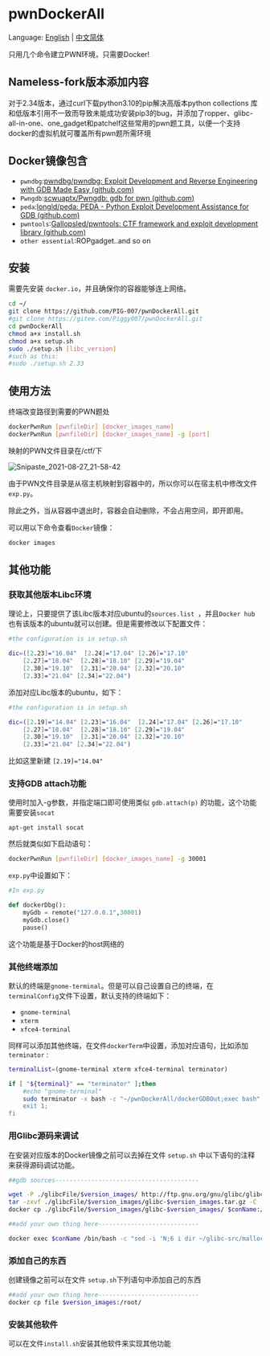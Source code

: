 # pwnDockerAll

Language: [English](https://github.com/PIG-007/pwnDockerAll/blob/master/README_en-US.md) | [中文简体](https://github.com/PIG-007/pwnDockerAll/blob/master/README.md)

只用几个命令建立PWN环境，只需要Docker!
## Nameless-fork版本添加内容
对于2.34版本，通过curl下载python3.10的pip解决高版本python collections 库和低版本引用不一致而导致未能成功安装pip3的bug，并添加了ropper、glibc-all-in-one、one_gadget和patchelf这些常用的pwn题工具，以便一个支持docker的虚拟机就可覆盖所有pwn题所需环境

## Docker镜像包含

+ `pwndbg`:[pwndbg/pwndbg: Exploit Development and Reverse Engineering with GDB Made Easy (github.com)](https://github.com/pwndbg/pwndbg)
+ `Pwngdb`:[scwuaptx/Pwngdb: gdb for pwn (github.com)](https://github.com/scwuaptx/Pwngdb)
+ `peda`:[longld/peda: PEDA - Python Exploit Development Assistance for GDB (github.com)](https://github.com/longld/peda)
+ `pwntools`:[Gallopsled/pwntools: CTF framework and exploit development library (github.com)](https://github.com/Gallopsled/pwntools)
+ `other essential`:ROPgadget..and so on

## 安装

需要先安装 `docker.io`，并且确保你的容器能够连上网络。

```bash
cd ~/
git clone https://github.com/PIG-007/pwnDockerAll.git 
#git clone https://gitee.com/Piggy007/pwnDockerAll.git
cd pwnDockerAll
chmod a+x install.sh
chmod a+x setup.sh
sudo ./setup.sh [libc_version]
#such as this:
#sudo ./setup.sh 2.33
```

## 使用方法

终端改变路径到需要的PWN题处

```bash
dockerPwnRun [pwnfileDir] [docker_images_name]
dockerPwnRun [pwnfileDir] [docker_images_name] -g [port]
```

映射的PWN文件目录在/ctf/下

![Snipaste_2021-08-27_21-58-42](https://pig-007.oss-cn-beijing.aliyuncs.com/img/20210827215851.png)

由于PWN文件目录是从宿主机映射到容器中的，所以你可以在宿主机中修改文件`exp.py`。

除此之外，当从容器中退出时，容器会自动删除，不会占用空间，即开即用。

可以用以下命令查看`Docker`镜像：

```bash
docker images
```

## 其他功能

### 获取其他版本Libc环境

理论上，只要提供了该Libc版本对应ubuntu的`sources.list `，并且`Docker hub`也有该版本的ubuntu就可以创建。但是需要修改以下配置文件：

```bash
#the configuration is in setup.sh

dic=([2.23]="16.04"  [2.24]="17.04" [2.26]="17.10"
    [2.27]="18.04"  [2.28]="18.10" [2.29]="19.04"
    [2.30]="19.10"  [2.31]="20.04" [2.32]="20.10"
    [2.33]="21.04" [2.34]="22.04")
```

添加对应Libc版本的ubuntu，如下：

```bash
#the configuration is in setup.sh

dic=([2.19]="14.04" [2.23]="16.04"  [2.24]="17.04" [2.26]="17.10"
    [2.27]="18.04"  [2.28]="18.10" [2.29]="19.04"
    [2.30]="19.10"  [2.31]="20.04" [2.32]="20.10"
    [2.33]="21.04" [2.34]="22.04")
```

比如这里新建 `[2.19]="14.04"` 

### 支持GDB attach功能

使用时加入-g参数，并指定端口即可使用类似 `gdb.attach(p)` 的功能，这个功能需要安装`socat`

```
apt-get install socat
```

然后就类似如下启动语句：

```bash
dockerPwnRun [pwnfileDir] [docker_images_name] -g 30001
```

`exp.py`中设置如下：

```python
#In exp.py

def dockerDbg():
	myGdb = remote("127.0.0.1",30001)
	myGdb.close()
	pause()
```

这个功能是基于Docker的host网络的

### 其他终端添加

默认的终端是`gnome-terminal`。但是可以自己设置自己的终端，在`terminalConfig`文件下设置，默认支持的终端如下：

+ `gnome-terminal`
+ `xterm`
+ `xfce4-terminal`

同样可以添加其他终端，在文件`dockerTerm`中设置，添加对应语句，比如添加`terminator` :

```bash
terminalList=(gnome-terminal xterm xfce4-terminal terminator)

if [ "${terminal}" == "terminator" ];then
	#echo "gnome-terminal"
	sudo terminator -x bash -c "~/pwnDockerAll/dockerGDBOut;exec bash" bash"
	exit 1;
fi
```

### 用Glibc源码来调试

在安装对应版本的Docker镜像之前可以去掉在文件 `setup.sh` 中以下语句的注释来获得源码调试功能。

```bash
##gdb sources----------------------------------------

wget -P ./glibcFile/$version_images/ http://ftp.gnu.org/gnu/glibc/glibc-$version_images.tar.gz
tar -zxvf ./glibcFile/$version_images/glibc-$version_images.tar.gz -C ./glibcFile/$version_images/
docker cp ./glibcFile/$version_images/glibc-$version_images/ $conName:/root/glibc-src/
```

```bash
##add your own thing here----------------------------

docker exec $conName /bin/bash -c "sed -i 'N;6 i dir ~/glibc-src/malloc' ~/.gdbinit"
```

### 添加自己的东西

创建镜像之前可以在文件 `setup.sh`下列语句中添加自己的东西

```bash
##add your own thing here----------------------------
docker cp file $version_images:/root/
```

### 安装其他软件

可以在文件`install.sh`安装其他软件来实现其他功能

